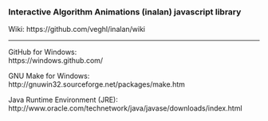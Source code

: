 <h3>Interactive Algorithm Animations (inalan) javascript library</h3>
Wiki: https://github.com/veghl/inalan/wiki
<hr>
<p>
GitHub for Windows:<br/>
https://windows.github.com/
</p>
<p>
GNU Make for Windows:<br/>
http://gnuwin32.sourceforge.net/packages/make.htm
</p>
<p>
Java Runtime Environment (JRE):<br/>
http://www.oracle.com/technetwork/java/javase/downloads/index.html
</p>
